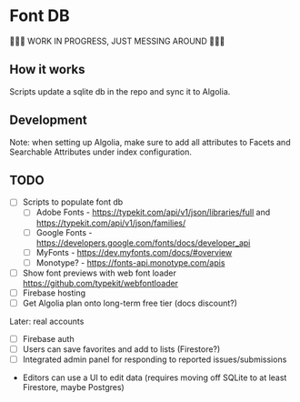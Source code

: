# Font DB

🚧🚧🚧 WORK IN PROGRESS, JUST MESSING AROUND 🚧🚧🚧

## How it works

Scripts update a sqlite db in the repo and sync it to Algolia.

## Development

Note: when setting up Algolia, make sure to add all attributes to Facets and Searchable Attributes under index configuration.

## TODO

- [ ] Scripts to populate font db
  - [ ] Adobe Fonts - https://typekit.com/api/v1/json/libraries/full and https://typekit.com/api/v1/json/families/<id>
  - [ ] Google Fonts - https://developers.google.com/fonts/docs/developer_api
  - [ ] MyFonts - https://dev.myfonts.com/docs/#overview
  - [ ] Monotype? - https://fonts-api.monotype.com/apis
- [ ] Show font previews with web font loader https://github.com/typekit/webfontloader
- [ ] Firebase hosting
- [ ] Get Algolia plan onto long-term free tier (docs discount?)

Later: real accounts

- [ ] Firebase auth
- [ ] Users can save favorites and add to lists (Firestore?)
- [ ] Integrated admin panel for responding to reported issues/submissions
- Editors can use a UI to edit data (requires moving off SQLite to at least Firestore, maybe Postgres)
